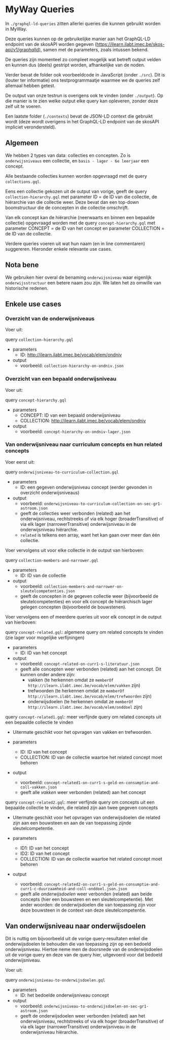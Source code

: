 # MyWay Queries

In `./graphql-ld-queries` zitten allerlei queries die kunnen gebruikt worden in MyWay.

Deze queries kunnen op de gebruikelijke manier aan het GraphQL-LD endpoint van de skosAPI worden gegeven (https://ilearn.ilabt.imec.be/skos-api/v1/graphqlld),
samen met de parameters, zoals intussen bekend.

De queries zijn momenteel zo compleet mogelijk wat betreft output velden en kunnen dus (deels) gestript worden, afhankelijke van de noden.

Verder bevat de folder ook voorbeeldcode in JavaScript (onder `./src`). Dit is (louter ter informatie) ons testprogrammaatje waarmee we de queries zelf allemaal hebben getest.

De output van onze testrun is overigens ook te vinden (onder `./output`). Op die manier is te zien welke output elke query kan opleveren, zonder deze zelf uit te voeren.

Een laatste folder (`./contexts`) bevat de JSON-LD context die gebruikt wordt (deze wordt overigens in het GraphQL-LD endpoint van de skosAPI impliciet verondersteld).

## Algemeen
We hebben 2 types van data: collecties en concepten. Zo is `onderwijsniveaus` een collectie, en `basis - lager - 6e leerjaar` een concept.

Alle bestaande collecties kunnen worden opgevraagd met de query `collections.gql`.

Eens een collectie gekozen uit de output van vorige, geeft de query `collection-hierarchy.gql` met parameter ID = de ID van die collectie, de hiërarchie van die collectie weer.
Deze bevat dan een top-down boomstructuur die de concepten in die collectie omschrijft.

Van elk concept kan de hiërarchie (neerwaarts en binnen een bepaalde collectie) opgevraagd worden met de query `concept-hierarchy.gql`
met parameter CONCEPT = de ID van het concept en parameter COLLECTION = de ID van de collectie.

Verdere queries voeren uit wat hun naam (en in line commentaren) suggereren. Hieronder enkele relevante use cases.

## Nota bene
We gebruiken hier overal de benaming `onderwijsniveau` waar eigenlijk `onderwijsstructuur` een betere naam zou zijn.
We laten het zo omwille van historische redenen.

## Enkele use cases

### Overzicht van de onderwijsniveaus
Voer uit:

query `collection-hierarchy.gql`

- parameters
  - ID: http://ilearn.ilabt.imec.be/vocab/elem/ondniv
- output
  - voorbeeld: `collection-hierarchy-on-ondniv.json`

### Overzicht van een bepaald onderwijsniveau
Voer uit:

query `concept-hierarchy.gql`

- parameters
  - CONCEPT: ID van een bepaald onderwijsniveau
  - COLLECTION: http://ilearn.ilabt.imec.be/vocab/elem/ondniv
- output
  - voorbeeld: `concept-hierarchy-on-ondniv-lager.json`

### Van onderwijsniveau naar curriculum concepts en hun related concepts
Voer eerst uit:

query `onderwijsniveau-to-curriculum-collection.gql`

- parameters
  - ID: een gegeven onderwijsniveau concept (eerder gevonden in overzicht onderwijsniveaus)
- output
  - voorbeeld: `onderwijsniveau-to-curriculum-collection-on-sec-gr1-astroom.json`
  - geeft de collecties weer verbonden (related) aan het onderwijsniveau, rechtstreeks of via elk hoger (broaderTransitive) of via elk lager (narrowerTransitive) onderwijsniveau in de onderwijsniveau hiërarchie.
  - `related` is telkens een array, want het kan gaan over meer dan één collectie.

Voer vervolgens uit voor elke collectie in de output van hierboven:

query `collection-members-and-narrower.gql`

- parameters
  - ID: ID van de collectie
- output
  - voorbeeld: `collection-members-and-narrower-on-sleutelcompetenties.json`
  - geeft de concepten in de gegeven collectie weer (bijvoorbeeld de sleutelcompetenties) en voor elk concept de hiërarchisch lager gelegen concepten (bijvoorbeeld de bouwstenen).

Voer vervolgens een of meerdere queries uit voor elk concept in de output van hierboven:

query `concept-related.gql`: algemene query om related concepts te vinden (zie lager voor mogelijke verfijningen)

- parameters
  - ID: ID van het concept
- output
  - voorbeeld: `concept-related-on-curr1-s-literatuur.json`
  - geeft alle concepten weer verbonden (related) aan het concept. Dit kunnen onder andere zijn:
    - vakken (te herkennen omdat ze `memberOf http://ilearn.ilabt.imec.be/vocab/elem/vakken` zijn)
    - trefwoorden (te herkennen omdat ze `memberOf http://ilearn.ilabt.imec.be/vocab/elem/trefwoorden` zijn)
    - onderwijsdoelen (te herkennen omdat ze `memberOf http://ilearn.ilabt.imec.be/vocab/elem/onddoel` zijn)

query `concept-related1.gql`: meer verfijnde query om related concepts uit een bepaalde collectie te vinden

- Uitermate geschikt voor het opvragen van vakken en trefwoorden.

- parameters
  - ID: ID van het concept
  - COLLECTION: ID van de collectie waartoe het related concept moet behoren
- output
  - voorbeeld: `concept-related1-on-curr1-s-geld-en-consumptie-and-coll-vakken.json`
  - geeft alle *vakken* weer verbonden (related) aan het concept

query `concept-related2.gql`: meer verfijnde query om concepts uit een bepaalde collectie te vinden, die related zijn aan twee gegeven concepts

- Uitermate geschikt voor het opvragen van onderwijsdoelen die related zijn aan een bouwsteen en aan de van toepassing zijnde sleutelcompetentie.

- parameters
  - ID1: ID van het concept
  - ID2: ID van het concept
  - COLLECTION: ID van de collectie waartoe het related concept moet behoren
- output
  - voorbeeld: `concept-related2-on-curr1-s-geld-en-consumptie-and-curr1-c-duurzaamheid-and-coll-onddoel.json.json`
  - geeft alle *onderwijsdoelen* weer verbonden (related) aan beide concepts (hier een bouwsteen en een sleutelcompetentie). Met ander woorden: de onderwijsdoelen die van toepassing zijn voor deze bouwsteen in de context van deze sleutelcompetentie.

## Van onderwijsniveau naar onderwijsdoelen

Dit is nuttig om bijvoorbeeld uit de vorige query-resultaten enkel die onderwijsdoelen te behouden die van toepassing
zijn op een bedoeld onderwijsniveau.
Hiertoe neme men de doorsnede van de onderwijsdoelen uit de vorige query en deze van de query hier, uitgevoerd voor dat bedoeld onderwijsniveau.

Voer uit:

query `onderwijsniveau-to-onderwijsdoelen.gql`

- parameters
  - ID: het bedoelde onderwijsniveau concept
- output
  - voorbeeld: `onderwijsniveau-to-onderwijsdoelen-on-sec-gr1-astroom.json`
  - geeft de onderwijsdoelen weer verbonden (related) aan het onderwijsniveau, rechtstreeks of via elk hoger (broaderTransitive) of via elk lager (narrowerTransitive) onderwijsniveau in de onderwijsniveau hiërarchie.

